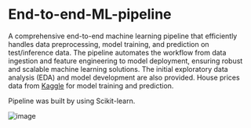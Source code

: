 # End-to-end-ML-pipeline
A comprehensive end-to-end machine learning pipeline that efficiently handles data preprocessing, model training, and prediction on test/inference data. The pipeline automates the workflow from data ingestion and feature engineering to model deployment, ensuring robust and scalable machine learning solutions. The initial exploratory data analysis (EDA) and model development are also provided. House prices data from [Kaggle](https://www.kaggle.com/competitions/house-prices-advanced-regression-techniques) for model training and prediction.

Pipeline was built by using Scikit-learn.

![image](https://github.com/user-attachments/assets/da768af9-1e94-493d-9608-8962daa7962d)

